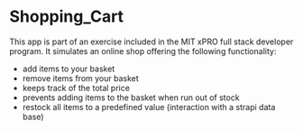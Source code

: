 # Shopping_Cart

This app is part of an exercise included in the MIT xPRO full stack developer program. It simulates an online shop offering the following functionality:

- add items to your basket
- remove items from your basket
- keeps track of the total price
- prevents adding items to the basket when run out of stock
- restock all items to a predefined value (interaction with a strapi data base)
